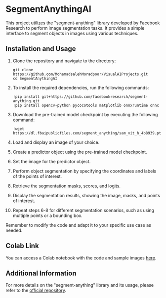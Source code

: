 # SegmentAnythingAI

This project utilizes the "segment-anything" library developed by Facebook Research to perform image segmentation tasks. It provides a simple interface to segment objects in images using various techniques.

## Installation and Usage

1. Clone the repository and navigate to the directory:

    ```shell
    git clone https://github.com/MohamadsalehMoradpoor/VisualAIProjects.git
    cd SegmentAnythingAI
    ```

2. To install the required dependencies, run the following commands:

    ```shell
    !pip install git+https://github.com/facebookresearch/segment-anything.git
    !pip install opencv-python pycocotools matplotlib onnxruntime onnx
    ```

3. Download the pre-trained model checkpoint by executing the following command:

    ```shell
    !wget https://dl.fbaipublicfiles.com/segment_anything/sam_vit_h_4b8939.pth
    ```

4. Load and display an image of your choice.

5. Create a predictor object using the pre-trained model checkpoint.

6. Set the image for the predictor object.

7. Perform object segmentation by specifying the coordinates and labels of the points of interest.

8. Retrieve the segmentation masks, scores, and logits.

9. Display the segmentation results, showing the image, masks, and points of interest.

10. Repeat steps 6-8 for different segmentation scenarios, such as using multiple points or a bounding box.

Remember to modify the code and adapt it to your specific use case as needed.

## Colab Link

You can access a Colab notebook with the code and sample images [here](https://colab.research.google.com/drive/1t30K3lIPXAZinukUBNqiOnUfmRQRx59C).

## Additional Information

For more details on the "segment-anything" library and its usage, please refer to the [official repository](https://github.com/facebookresearch/segment-anything).